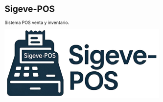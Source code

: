 # Sigeve-POS

Sistema POS venta y inventario.

<div>
   <img
          src="./Front/public/img/Logos/logo 1.png"
          alt="Baners"
          className="w-150 h-120"
        >
</div>
